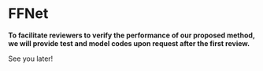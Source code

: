 # FFNet

**To facilitate reviewers to verify the performance of our proposed method, we will provide test and model codes upon request after the first review.**


See you later!
